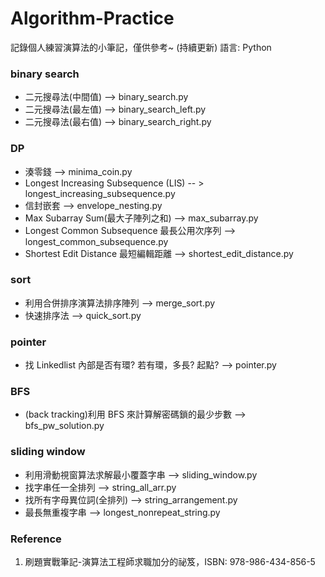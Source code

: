 # Algorithm-Practice

記錄個人練習演算法的小筆記，僅供參考~ (持續更新)
語言: Python

### binary search

- 二元搜尋法(中間值) --> binary_search.py
- 二元搜尋法(最左值) --> binary_search_left.py
- 二元搜尋法(最右值) --> binary_search_right.py

### DP

- 湊零錢 --> minima_coin.py
- Longest Increasing Subsequence (LIS) -- > longest_increasing_subsequence.py
- 信封嵌套 --> envelope_nesting.py
- Max Subarray Sum(最大子陣列之和) --> max_subarray.py
- Longest Common Subsequence 最長公用次序列 --> longest_common_subsequence.py
- Shortest Edit Distance 最短編輯距離 --> shortest_edit_distance.py

### sort

- 利用合併排序演算法排序陣列 --> merge_sort.py
- 快速排序法 --> quick_sort.py

### pointer

- 找 Linkedlist 內部是否有環? 若有環，多長? 起點? --> pointer.py

### BFS

- (back tracking)利用 BFS 來計算解密碼鎖的最少步數 --> bfs_pw_solution.py

### sliding window

- 利用滑動視窗算法求解最小覆蓋字串 --> sliding_window.py
- 找字串任一全排列 --> string_all_arr.py
- 找所有字母異位詞(全排列) --> string_arrangement.py
- 最長無重複字串 --> longest_nonrepeat_string.py

### Reference

1. 刷題實戰筆記-演算法工程師求職加分的祕笈，ISBN: 978-986-434-856-5
